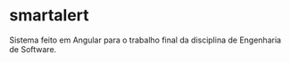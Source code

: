 # smartalert
 
 
 Sistema feito em Angular para o trabalho final da disciplina de Engenharia de Software.
